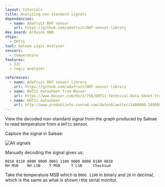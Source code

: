 ```yaml
---
layout: tutorials
title: Analyzing non-standard signals
dependancies:
  - name: Adafruit DHT sensor
    url: https://github.com/adafruit/DHT-sensor-library
dev_board: Arduino UNO
chips:
  - DHT11
tool: Saleae Logic Analyser
sensors:
  - temperature
features:
  - I2C
  - logic analyser

references:
  - name: Adafruit DHT sensor library
    url: https://github.com/adafruit/DHT-sensor-library
  - name: DHT11 datasheet from Mouser
    url: https://www.mouser.com/ds/2/758/DHT11-Technical-Data-Sheet-Translated-Version-1143054.pdf
  - name: DHT11 datasheet
    url: http://www.produktinfo.conrad.com/datenblaetter/1400000-1499999/001405544-da-01-en-TEMP_UND_FEUCHTESENSOR_DHT11.pdf
---
```


View the decoded non-standard signal from the graph produced by Saleae to read temperature from a `DHT11` sensor.

Capture the signal in Saleae:

<img src="{{ site.url }}/assets/images/tutorials/logic-analyzer-signal-all-signals.png" alt="All signals">

Manually decoding the signal gives us:

```
0010 0110 0000 0000 0001 1100 0000 0000 0100 0010
RH MSB    RH LSB    T MSB     T LSB     Checksum
```

Take the temperature MSB which is `0001 1100` in binary and `28` in decimal, which is the same as what is shown i the serial monitor.
